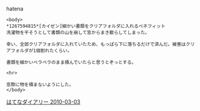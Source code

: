 
hatena

```
<body>
*1267594815*[カイゼン]細かい書類をクリアフォルダに入れるベネフィット
洗濯物を干そうとして書類の山を崩して窓からまき散らしてしまった。

幸い、全部クリアフォルダに入れていたため、もっぱら下に落ちるだけで済んだ。被害はクリアフォルダが1個割れたくらい。

書類を細かいペラペラのまま積んでいたらと思うとぞっとする。

<hr>

窓際に物を積まないようにした。
</body>
```


[はてなダイアリー 2010-03-03](https://nishiohirokazu.hatenadiary.org/archive/2010/03/03)